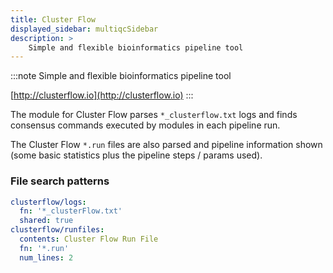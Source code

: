 ```yaml
---
title: Cluster Flow
displayed_sidebar: multiqcSidebar
description: >
    Simple and flexible bioinformatics pipeline tool
---
```


<!--
~~~~~ DO NOT EDIT ~~~~~
This file is autogenerated from the MultiQC module python docstring.
Do not edit the markdown, it will be overwritten.

File path for the source of this content: multiqc/modules/clusterflow/clusterflow.py
~~~~~~~~~~~~~~~~~~~~~~~
-->

:::note
Simple and flexible bioinformatics pipeline tool

[http://clusterflow.io](http://clusterflow.io)
:::

The module for Cluster Flow parses `*_clusterflow.txt` logs
and finds consensus commands executed by modules in each pipeline run.

The Cluster Flow `*.run` files are also parsed and pipeline information
shown (some basic statistics plus the pipeline steps / params used).

### File search patterns

```yaml
clusterflow/logs:
  fn: '*_clusterFlow.txt'
  shared: true
clusterflow/runfiles:
  contents: Cluster Flow Run File
  fn: '*.run'
  num_lines: 2
```
    